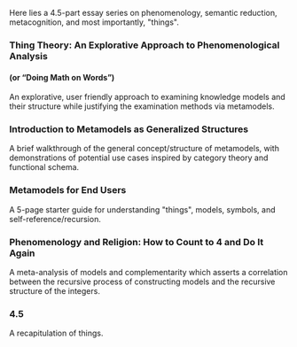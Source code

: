 Here lies a 4.5-part essay series on phenomenology, semantic reduction, metacognition, and most importantly, "things".


<h3><b>Thing Theory: An Explorative Approach to Phenomenological Analysis </b></h3><h4><b>(or “Doing Math on Words”)</b></h4>

An explorative, user friendly approach to examining knowledge models and their structure while justifying the examination methods via metamodels.


<h3><b>Introduction to Metamodels as Generalized Structures</b></h3>

A brief walkthrough of the general concept/structure of metamodels, with demonstrations of potential use cases inspired by category theory and functional schema.


<h3><b>Metamodels for End Users</b></h3>

A 5-page starter guide for understanding "things", models, symbols, and self-reference/recursion.


<h3><b>Phenomenology and Religion: How to Count to 4 and Do It Again</b></h3>

A meta-analysis of models and complementarity which asserts a correlation between the recursive process of constructing models and the recursive structure of the integers.


<h3><b>4.5</b></h3>

A recapitulation of things.
